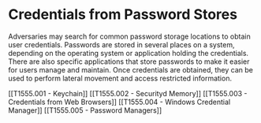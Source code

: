 # Credentials from Password Stores

Adversaries may search for common password storage locations to obtain user credentials. Passwords are stored in several places on a system, depending on the operating system or application holding the credentials. There are also specific applications that store passwords to make it easier for users manage and maintain. Once credentials are obtained, they can be used to perform lateral movement and access restricted information.

[[T1555.001 - Keychain]]
[[T1555.002 - Securityd Memory]]
[[T1555.003 - Credentials from Web Browsers]]
[[T1555.004 - Windows Credential Manager]]
[[T1555.005 - Password Managers]]